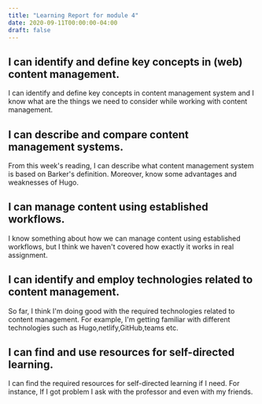 ```yaml
---
title: "Learning Report for module 4"
date: 2020-09-11T00:00:00-04:00
draft: false
---
```


I can identify and define key concepts in (web) content management.
----------------------------------------------------------------------------
I can identify and define key concepts in content management system and I know
what are the things we need to consider while working with content management.

I can describe and compare content management systems.
------------------------------------------------------------------------------
From this week's reading, I can describe what content management system is based 
on Barker's definition. Moreover, know some advantages and weaknesses of Hugo.

I can manage content using established workflows.
------------------------------------------------------------------------------
I know something about how we can manage content using established workflows,
but I think we haven't covered how exactly it works in real assignment.

I can identify and employ technologies related to content management.
---------------------------------------------------------------------------------
So far, I think I'm doing good with the required technologies related to content management.
For example, I'm getting familiar with different technologies such as Hugo,netlify,GitHub,teams
etc.


I can find and use resources for self-directed learning.
------------------------------------------------------------------------------------
I can find the required resources for self-directed learning if I need. For instance, 
If I got problem I ask with the professor and even with my friends.




